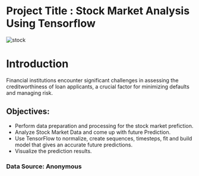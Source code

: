 # Project Title : Stock Market Analysis Using Tensorflow
![stock](https://github.com/user-attachments/assets/ff40c8d2-9afb-4c3e-b17d-9b9de8481b0a)

# Introduction
Financial institutions encounter significant challenges in assessing the creditworthiness of loan applicants, a crucial factor for minimizing defaults and managing risk.
## Objectives:
 - Perform data preparation and processing for the stock market prefiction.
 - Analyze Stock Market Data and come up with future Prediction.
 - Use TensorFlow to normalize, create sequences, timesteps, fit and build model that gives an accurate future predictions.
 - Visualize the prediction results.
### Data Source: Anonymous
